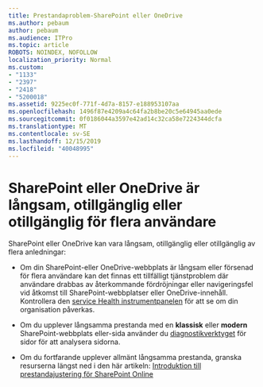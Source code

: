 ```yaml
---
title: Prestandaproblem-SharePoint eller OneDrive
ms.author: pebaum
author: pebaum
ms.audience: ITPro
ms.topic: article
ROBOTS: NOINDEX, NOFOLLOW
localization_priority: Normal
ms.custom:
- "1133"
- "2397"
- "2418"
- "5200018"
ms.assetid: 9225ec0f-771f-4d7a-8157-e188953107aa
ms.openlocfilehash: 1496f87e4209a4c64fa2b8be20c5e64945aa0ede
ms.sourcegitcommit: 0f0186044a3597e42ad14c32ca58e7224344dcfa
ms.translationtype: MT
ms.contentlocale: sv-SE
ms.lasthandoff: 12/15/2019
ms.locfileid: "40048995"
---
```

# <a name="sharepoint-or-onedrive-slow-inaccessible-or-unavailable-for-multiple-users"></a>SharePoint eller OneDrive är långsam, otillgänglig eller otillgänglig för flera användare

SharePoint eller OneDrive kan vara långsam, otillgänglig eller otillgänglig av flera anledningar:
  
- Om din SharePoint-eller OneDrive-webbplats är långsam eller försenad för flera användare kan det finnas ett tillfälligt tjänstproblem där användare drabbas av återkommande fördröjningar eller navigeringsfel vid åtkomst till SharePoint-webbplatser eller OneDrive-innehåll. Kontrollera den [service Health instrumentpanelen](https://admin.microsoft.com/AdminPortal/Home#/servicehealth) för att se om din organisation påverkas.
  
- Om du upplever långsamma prestanda med en **klassisk** eller **modern** SharePoint-webbplats eller-sida använder du [diagnostikverktyget](https://aka.ms/perftool) för sidor för att analysera sidorna.
  
- Om du fortfarande upplever allmänt långsamma prestanda, granska resurserna längst ned i den här artikeln: [Introduktion till prestandajustering för SharePoint Online](https://go.microsoft.com/fwlink/?linkid=2024334)
  
